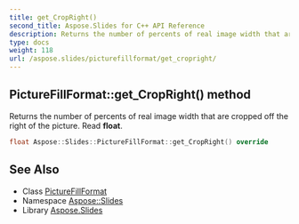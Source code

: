 ```yaml
---
title: get_CropRight()
second_title: Aspose.Slides for C++ API Reference
description: Returns the number of percents of real image width that are cropped off the right of the picture. Read float.
type: docs
weight: 118
url: /aspose.slides/picturefillformat/get_cropright/
---
```

## PictureFillFormat::get_CropRight() method


Returns the number of percents of real image width that are cropped off the right of the picture. Read **float**.

```cpp
float Aspose::Slides::PictureFillFormat::get_CropRight() override
```

## See Also

* Class [PictureFillFormat](../)
* Namespace [Aspose::Slides](../../)
* Library [Aspose.Slides](../../../)